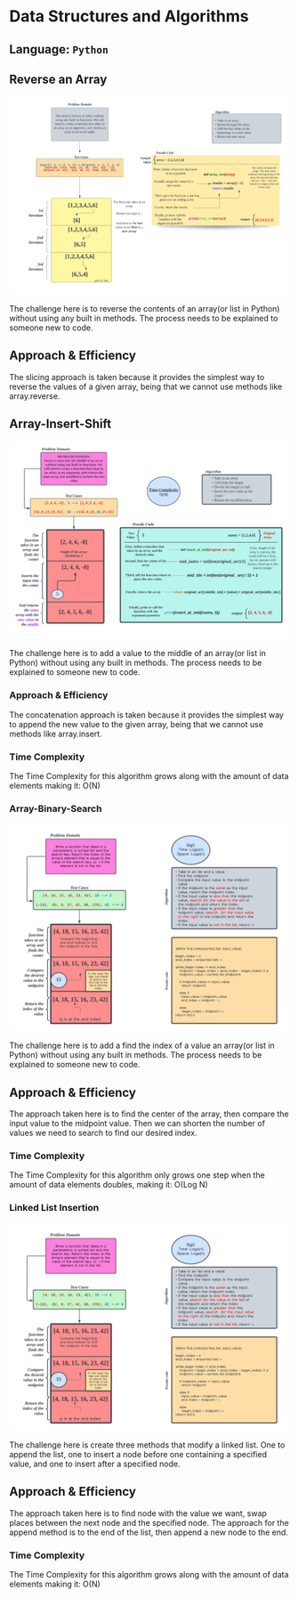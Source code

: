 # Data Structures and Algorithms

## Language: `Python`

## Reverse an Array

![Code Challenge Whiteboard](docs/array-reverse/Array-reverse.png)

The challenge here is to reverse the contents of an array(or list in Python) without using any built in methods. The process needs to be explained to someone new to code.

## Approach & Efficiency

The slicing approach is taken because it provides the simplest way to reverse the values of a given array, being that we cannot use methods like array.reverse.

## Array-Insert-Shift

![Code Challenge Whiteboard](docs/array-shift-insert/Array-reverse-3.png)

The challenge here is to add a value to the middle of an array(or list in Python) without using any built in methods. The process needs to be explained to someone new to code.

### Approach & Efficiency

The concatenation approach is taken because it provides the simplest way to append the new value to the given array, being that we cannot use methods like array.insert.

### Time Complexity
The Time Complexity for this algorithm grows along with the amount of data elements making it: O(N)

### Array-Binary-Search

![Code Challenge Whiteboard](docs/array-binary-search/array-binary-search.png)

The challenge here is to add a find the index of a value an array(or list in Python) without using any built in methods. The process needs to be explained to someone new to code.

## Approach & Efficiency

The approach taken here is to find the center of the array, then compare the input value to the midpoint value. Then we can shorten the number of values we need to search to find our desired index.

### Time Complexity
The Time Complexity for this algorithm  only grows one step when the amount of data elements doubles, making it: O(Log N)

### Linked List Insertion

![Code Challenge Whiteboard](docs/array-binary-search/array-binary-search.png)

The challenge here is create three methods that modify a linked list. One to append the list, one to insert a node before one containing a specified value, and one to insert after a specified node.

## Approach & Efficiency

The approach taken here is to find node with the value we want, swap places between the next node and the specified node. The approach for the append method is to the end of the list, then append a new node to the end.

### Time Complexity
The Time Complexity for this algorithm grows along with the amount of data elements making it: O(N)
